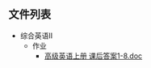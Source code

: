 

## 文件列表

- 综合英语Ⅱ
    - 作业
        - [高级英语上册 课后答案1-8.doc](https%3A//github.com/QSCTech/zju-icicles/raw/master/%E7%BB%BC%E5%90%88%E8%8B%B1%E8%AF%AD%E2%85%A1/%E4%BD%9C%E4%B8%9A/%E9%AB%98%E7%BA%A7%E8%8B%B1%E8%AF%AD%E4%B8%8A%E5%86%8C%20%E8%AF%BE%E5%90%8E%E7%AD%94%E6%A1%881-8.doc)
